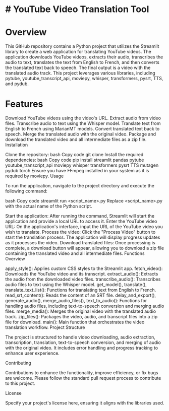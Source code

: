 # # YouTube Video Translation Tool

# Overview

This GitHub repository contains a Python project that utilizes the Streamlit library to create a web application for translating YouTube videos. The application downloads YouTube videos, extracts their audio, transcribes the audio to text, translates the text from English to French, and then converts the translated text back to speech. The final output is a video with the translated audio track. This project leverages various libraries, including pytube, youtube_transcript_api, moviepy, whisper, transformers, pysrt, TTS, and pydub.

# Features

Download YouTube videos using the video's URL.
Extract audio from video files.
Transcribe audio to text using the Whisper model.
Translate text from English to French using MarianMT models.
Convert translated text back to speech.
Merge the translated audio with the original video.
Package and download the translated video and all intermediate files as a zip file.
Installation

Clone the repository:
bash
Copy code
git clone <repository-url>
Install the required dependencies:
bash
Copy code
pip install streamlit pandas pytube youtube_transcript_api moviepy whisper transformers pysrt TTS mutagen pydub torch
Ensure you have FFmpeg installed in your system as it is required by moviepy.
Usage

To run the application, navigate to the project directory and execute the following command:

bash
Copy code
streamlit run <script_name>.py
Replace <script_name>.py with the actual name of the Python script.

Start the application: After running the command, Streamlit will start the application and provide a local URL to access it.
Enter the YouTube video URL: On the application's interface, input the URL of the YouTube video you wish to translate.
Process the video: Click the "Process Video" button to start the translation process. The application will display progress updates as it processes the video.
Download translated files: Once processing is complete, a download button will appear, allowing you to download a zip file containing the translated video and all intermediate files.
Functions Overview

apply_style(): Applies custom CSS styles to the Streamlit app.
fetch_video(): Downloads the YouTube video and its transcript.
extract_audio(): Extracts the audio from the downloaded video files.
transcribe_audio(): Transcribes audio files to text using the Whisper model.
get_model(), translate(), translate_text_list(): Functions for translating text from English to French.
read_srt_content(): Reads the content of an SRT file.
delay_and_export(), generate_audio(), merge_audio_files(), text_to_audio(): Functions for handling audio files, including text-to-speech conversion and merging audio files.
merge_media(): Merges the original video with the translated audio track.
zip_files(): Packages the video, audio, and transcript files into a zip file for download.
main(): Main function that orchestrates the video translation workflow.
Project Structure

The project is structured to handle video downloading, audio extraction, transcription, translation, text-to-speech conversion, and merging of audio with the original video. It includes error handling and progress tracking to enhance user experience.

Contributing

Contributions to enhance the functionality, improve efficiency, or fix bugs are welcome. Please follow the standard pull request process to contribute to this project.

License

Specify your project's license here, ensuring it aligns with the libraries used.
